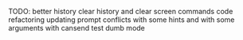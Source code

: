 TODO:
    better history
    clear history and clear screen commands
    code refactoring
    updating prompt conflicts with some hints and with some arguments with cansend
    test dumb mode
